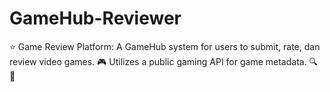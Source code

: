 # GameHub-Reviewer
⭐ Game Review Platform: A GameHub system for users to submit, rate, dan review video games. 🎮 Utilizes a public gaming API for game metadata. 🔍 🍿
